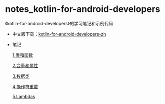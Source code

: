 # notes_kotlin-for-android-developers
《kotlin-for-android-developers》的学习笔记和示例代码

- 中文版下载：[kotlin-for-android-developers-zh](https://github.com/kinneyyan/notes_kotlin-for-android-developers/raw/master/kotlin-for-android-developers-zh.epub)

- 笔记

    [1.类和函数](https://github.com/kinneyyan/notes_kotlin-for-android-developers/blob/master/notes/1.类和函数.md)
    
    [2.变量和属性](https://github.com/kinneyyan/notes_kotlin-for-android-developers/blob/master/notes/2.变量和属性.md)
    
    [3.数据类](https://github.com/kinneyyan/notes_kotlin-for-android-developers/blob/master/notes/3.数据类.md)
    
    [4.操作符重载](https://github.com/kinneyyan/notes_kotlin-for-android-developers/blob/master/notes/4.操作符重载.md)
    
    [5.Lambdas](https://github.com/kinneyyan/notes_kotlin-for-android-developers/blob/master/notes/5.Lambdas.md)


